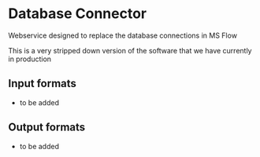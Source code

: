 # Database Connector
Webservice designed to replace the database connections in MS Flow

This is a very stripped down version of the software that we have currently in production

## Input formats

* to be added

## Output formats

* to be added
